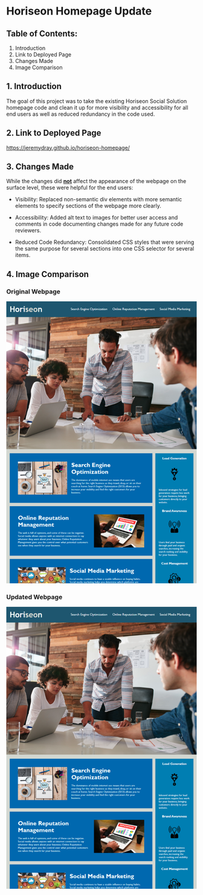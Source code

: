 # Horiseon Homepage Update

## **Table of Contents:**
1. Introduction
2. Link to Deployed Page
3. Changes Made
4. Image Comparison

## **1.    Introduction**

The goal of this project was to take the existing Horiseon Social Solution homepage code and clean it up for more visibility and accessibility for all end users as well as reduced redundancy in the code used.

## **2.   Link to Deployed Page**

https://jeremydray.github.io/horiseon-homepage/

## **3.  Changes Made**

While the changes did **<u>not</u>** affect the appearance of the webpage on the surface level, these were helpful for the end users:

* Visibility: Replaced non-semantic div elements with more semantic elements to specify sections of the webpage more clearly.

* Accessibility: Added alt text to images for better user access and comments in code documenting changes made for any future code reviewers. 

* Reduced Code Redundancy: Consolidated CSS styles that were serving the same purpose for several sections into one CSS selector for several items. 

## **4. Image Comparison**

### Original Webpage <br>
![Original Screenshot](./Assets/Original-Webpage.png)<br> 
### Updated Webpage <br>
![Updated Webpage Screenshoot](./Assets/Updated-Webpage.png)